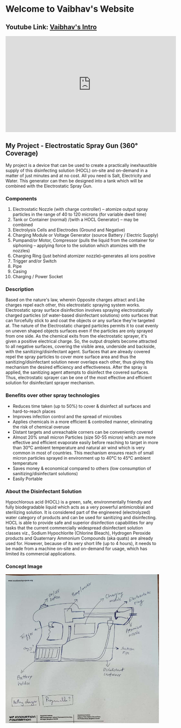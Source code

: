 # Welcome to Vaibhav's Website

## **Youtube Link:** [Vaibhav's Intro](https://www.youtube.com/embed/TYU8wGzVV98)

<iframe width="560" height="315" src="https://www.youtube.com/embed/TYU8wGzVV98" frameborder="0" allow="accelerometer; autoplay; clipboard-write; encrypted-media; gyroscope; picture-in-picture" allowfullscreen></iframe>




## My Project - Electrostatic Spray Gun (360° Coverage)
My project is a device that can be used to create a practically inexhaustible supply of this disinfecting solution (HOCL) on-site and on-demand in a matter of just minutes and at no cost. All you need is Salt, Electricity and Water. This generator can then be designed into a tank which will be combined with the Electrostatic Spray Gun.


### Components
1.	Electrostatic Nozzle (with charge controller) – atomize output spray particles in the range of 40 to 120 microns (for variable dwell time)
2.	Tank or Container (normal) /(with a HOCL Generator) – may be combined
3.	Electrolysis Cells and Electrodes (Ground and Negative)
4.	Charging Module or Voltage Generator (source Battery / Electric Supply)
5.	Pumpand/or Motor, Compressor (pulls the liquid from the container for siphoning – applying force to the solution which atomizes with the nozzles)
6.	Charging Ring (just behind atomizer nozzle)–generates all ions positive
7.	Trigger and/or Switch
8.	Pipe
9.	Casing
10.	Charging / Power Socket

### Description
Based on the nature's law, wherein Opposite charges attract and Like charges repel each other, this electrostatic spraying system works. Electrostatic spray surface disinfection involves spraying electrostatically charged particles (of water-based disinfectant solutions) onto surfaces that can forcefully stick to and coat the objects or any surface they're targeted at. The nature of the Electrostatic charged particles permits it to coat evenly on uneven shaped objects surfaces even if the particles are only sprayed from one side. As the chemical exits from the electrostatic sprayer, it's given a positive electrical charge. So, the output droplets become attracted to all negative surfaces, covering the visible area, underside and backside, with the sanitizing/disinfectant agent. Surfaces that are already covered repel the spray particles to cover more surface area and thus the sanitizing/disinfectant solution never overlaps each other, thus giving this mechanism the desired efficiency and effectiveness. After the spray is applied, the sanitizing agent attempts to disinfect the covered surfaces. Thus, electrostatic sprayer can be one of the most effective and efficient solution for disinfectant sprayer mechanism.

### Benefits over other spray technologies
-	Reduces time taken (up to 50%) to cover & disinfect all surfaces and hard-to-reach places 
-	Improves infection control and the spread of microbes 
-	Applies chemicals in a more efficient & controlled manner, eliminating the risk of chemical overuse 
-	Distant targets and unreachable corners can be conveniently covered 
-	Almost 20% small micron Particles (size 50-55 micron) which are more effective and efficient evaporate easily before reaching to target in more than 30°C ambient temperature and natural air wind which is very common in most of countries. This mechanism ensures reach of small micron particles sprayed in environment up to 40°C to 45°C ambient temperature
-	Saves money & economical compared to others (low consumption of sanitizing/disinfectant solutions)
-	Easily Portable

### About the Disinfectant Solution
Hypochlorous acid (HOCL) is a green, safe, environmentally friendly and fully biodegradable liquid which acts as a very powerful antimicrobial and sterilizing solution. It is considered part of the engineered (electrolyzed) water category of products and can be used for sanitizing and disinfecting. HOCL is able to provide safe and superior disinfection capabilities for any tasks that the current commercially widespread disinfectant solution classes viz., Sodium Hypochlorite (Chlorine Bleach), Hydrogen Peroxide products and Quaternary Ammonium Compounds (aka quats) are already used for. However, because of its very short life (up to 4 hours), it needs to be made from a machine on-site and on-demand for usage, which has limited its commercial applications.

### Concept Image
![Electrostatic Spray Gun](https://github.com/Vaibhav-Rai/Skill-ed/blob/main/Images/concept_image.jpg?raw=true)

